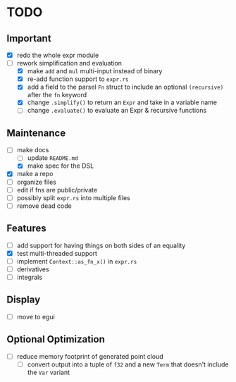 
# TODO

## Important

- [x] redo the whole expr module
- [ ] rework simplification and evaluation
  - [x] make `add` and `mul` multi-input instead of binary
  - [x] re-add function support to `expr.rs`
  - [x] add a field to the parsel `Fn` struct to include an optional `(recursive)` after the `fn` keyword
  - [x] change `.simplify()` to return an `Expr` and take in a variable name
  - [ ] change `.evaluate()` to evaluate an Expr & recursive functions

## Maintenance

- [ ] make docs
  - [ ] update `README.md`
  - [x] make spec for the DSL
- [x] make a repo
- [ ] organize files
- [ ] edit if fns are public/private
- [ ] possibly split `expr.rs` into multiple files
- [ ] remove dead code

## Features

- [ ] add support for having things on both sides of an equality
- [x] test multi-threaded support
- [ ] implement `Context::as_fn_x()` in `expr.rs`
- [ ] derivatives
- [ ] integrals

## Display

- [ ] move to egui

## Optional Optimization

- [ ] reduce memory footprint of generated point cloud
  - [ ] convert output into a tuple of `f32` and a new `Term` that doesn't include the `Var` variant
